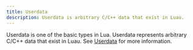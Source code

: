 ```yaml
---
title: Userdata
description: Userdata is arbitrary C/C++ data that exist in Luau.
---
```


Userdata is one of the basic types in Lua. Userdata represents arbitrary C/C++ data that exist in Luau. See [Userdata](https://www.lua.org/pil/28.1.html) for more information.
